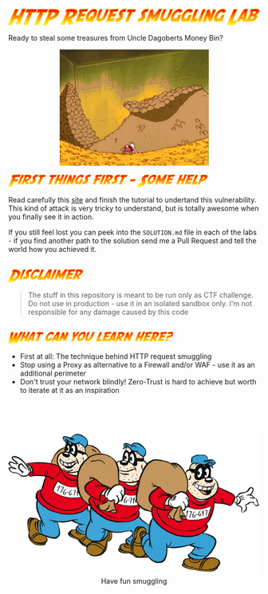 <img src="static/tag.png">

Ready to steal some treasures from Uncle Dagoberts Money Bin? 

<p align="center">
<img width="300" src="static/fontaine.gif">
</p>

<img width="400" src="static/help.png">
<br>

Read carefully this [site](https://portswigger.net/web-security/request-smuggling) and finish the tutorial to undertand this vulnerability. This kind of attack is very tricky to understand, but is totally awesome when you finally see it in action.

If you still feel lost you can peek into the `SOLUTION.md` file in each of the labs - if you find another path to the solution send me a Pull Request and tell the world how you achieved it.

<br>
<img width="150" src="static/disclaimer.png">
<br>

> The stuff in this repository is meant to be run only as CTF challenge. Do not use in production - use it in an isolated sandbox only. I'm not responsible for any damage caused by this code

<br>
<img width="330" src="static/learn.png">
<br>

* First at all: The technique behind HTTP request smuggling
* Stop using a Proxy as alternative to a Firewall and/or WAF - use it as an additional perimeter
* Don't trust your network blindly! Zero-Trust is hard to achieve but worth to iterate at it as an inspiration

<br>
<br>
<br>
<p align="center">
<img width="600" src="static/panzerknacker.png">
<br> Have fun smuggling
</p>
